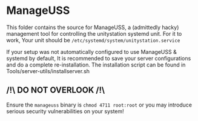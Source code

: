 # ManageUSS
This folder contains the source for ManageUSS, a (admittedly hacky) management tool for controlling the unitystation systemd unit.
For it to work, Your unit should be `/etc/systemd/system/unitystation.service`

If your setup was not automatically configured to use ManageUSS & systemd by default, It is recommended to save your server configurations and do a complete re-installation.
The installation script can be found in Tools/server-utils/installserver.sh

## /!\ **DO NOT OVERLOOK** /!\
Ensure the `manageuss` binary is `chmod 4711 root:root` or you may introduce serious security vulnerabilities on your system!
